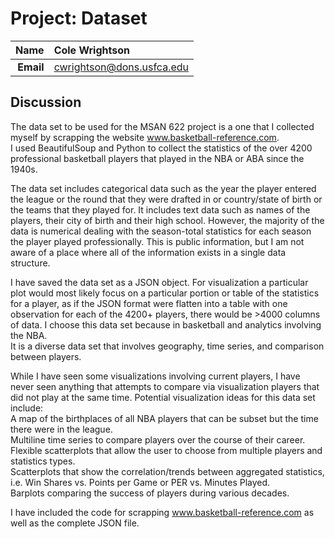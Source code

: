 Project: Dataset
==============================

| **Name**  | Cole Wrightson  |
|----------:|:-------------|
| **Email** | cwrightson@dons.usfca.edu |

## Discussion ##

The data set to be used for the MSAN 622 project is a one that I collected myself by scrapping the website www.basketball-reference.com.   
I used BeautifulSoup and Python to collect the statistics of the over 4200 professional basketball players that played in the NBA or ABA since the 1940s.  
  
The data set includes categorical data such as the year the player entered the league or the round that they were drafted in or country/state of birth or the teams that they played for.
It includes text data such as names of the players, their city of birth and their high school.
However, the majority of the data is numerical dealing with the season-total statistics for each season the player played professionally.
This is public information, but I am not aware of a place where all of the information exists in a single data structure.  
  
I have saved the data set as a JSON object. For visualization a particular plot would most likely focus on a particular portion or table of the statistics for a player, as if the JSON format were flatten into a table with one observation for each of the 4200+ players, there would be >4000 columns of data.
I choose this data set because in basketball and analytics involving the NBA.  
It is a diverse data set that involves geography, time series, and comparison between players.  
  
While I have seen some visualizations involving current players, I have never seen anything that attempts to compare via visualization players that did not play at the same time.
Potential visualization ideas for this data set include:   
A map of the birthplaces of all NBA players that can be subset but the time there were in the league.   
Multiline time series to compare players over the course of their career.  
Flexible scatterplots that allow the user to choose from multiple players and statistics types.  
Scatterplots that show the correlation/trends between aggregated statistics, i.e. Win Shares vs. Points per Game or PER vs. Minutes Played.  
Barplots comparing the success of players during various decades.  
  
I have included the code for scrapping www.basketball-reference.com as well as the complete JSON file.

